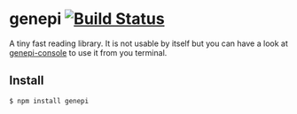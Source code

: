 # genepi [![Build Status](https://travis-ci.org/gliluaume/genepi.svg?branch=master)](https://travis-ci.org/gliluaume/genepi)
A tiny fast reading library. It is not usable by itself but you can have a look at [genepi-console](https://github.com/gliluaume/genepi-console) to use it from you terminal.

## Install
```
$ npm install genepi
```
